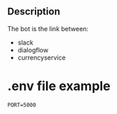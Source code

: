 ## Description

The bot is the link between:
- slack
- dialogflow
- currencyservice

# .env file example
```
PORT=5000
```

